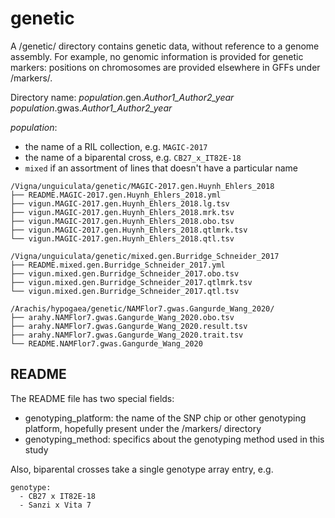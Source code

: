# genetic

A /genetic/ directory contains genetic data, without reference to a genome assembly.
For example, no genomic information is provided for genetic markers: positions on chromosomes are provided elsewhere in GFFs under /markers/.

Directory name:
*population*.gen.*Author1_Author2_year*
*population*.gwas.*Author1_Author2_year*

*population*:
- the name of a RIL collection, e.g. `MAGIC-2017`
- the name of a biparental cross, e.g. `CB27_x_IT82E-18`
- `mixed` if an assortment of lines that doesn't have a particular name

```
/Vigna/unguiculata/genetic/MAGIC-2017.gen.Huynh_Ehlers_2018
├── README.MAGIC-2017.gen.Huynh_Ehlers_2018.yml
├── vigun.MAGIC-2017.gen.Huynh_Ehlers_2018.lg.tsv
├── vigun.MAGIC-2017.gen.Huynh_Ehlers_2018.mrk.tsv
├── vigun.MAGIC-2017.gen.Huynh_Ehlers_2018.obo.tsv
├── vigun.MAGIC-2017.gen.Huynh_Ehlers_2018.qtlmrk.tsv
└── vigun.MAGIC-2017.gen.Huynh_Ehlers_2018.qtl.tsv

/Vigna/unguiculata/genetic/mixed.gen.Burridge_Schneider_2017
├── README.mixed.gen.Burridge_Schneider_2017.yml
├── vigun.mixed.gen.Burridge_Schneider_2017.obo.tsv
├── vigun.mixed.gen.Burridge_Schneider_2017.qtlmrk.tsv
└── vigun.mixed.gen.Burridge_Schneider_2017.qtl.tsv

/Arachis/hypogaea/genetic/NAMFlor7.gwas.Gangurde_Wang_2020/
├── arahy.NAMFlor7.gwas.Gangurde_Wang_2020.obo.tsv
├── arahy.NAMFlor7.gwas.Gangurde_Wang_2020.result.tsv
├── arahy.NAMFlor7.gwas.Gangurde_Wang_2020.trait.tsv
└── README.NAMFlor7.gwas.Gangurde_Wang_2020
```

## README
The README file has two special fields:
- genotyping_platform: the name of the SNP chip or other genotyping platform, hopefully present under the /markers/ directory
- genotyping_method: specifics about the genotyping method used in this study

Also, biparental crosses take a single genotype array entry, e.g.
```
genotype: 
  - CB27 x IT82E-18
  - Sanzi x Vita 7
```
